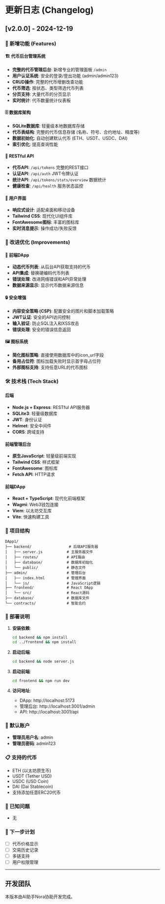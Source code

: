 # 更新日志 (Changelog)

## [v2.0.0] - 2024-12-19

### 🎉 新增功能 (Features)

#### 🏗️ 代币后台管理系统
- **完整的代币管理后台**: 新增专业的管理面板 `/admin`
- **用户认证系统**: 安全的登录/登出功能 (admin/admin123)
- **CRUD操作**: 完整的代币增删改查功能
- **代币筛选**: 按状态、类型筛选代币列表
- **分页支持**: 大量代币的分页显示
- **实时统计**: 代币数量统计仪表板

#### 🗄️ 数据库架构
- **SQLite数据库**: 轻量级本地数据库存储
- **代币表结构**: 完整的代币信息存储 (名称、符号、合约地址、精度等)
- **数据初始化**: 自动创建默认代币 (ETH、USDT、USDC、DAI)
- **索引优化**: 提高查询性能

#### 🔌 RESTful API
- **代币API**: `/api/tokens` 完整的REST接口
- **认证API**: `/api/auth` JWT令牌认证
- **统计API**: `/api/tokens/stats/overview` 数据统计
- **健康检查**: `/api/health` 服务状态监控

#### 🎨 用户界面
- **响应式设计**: 适配桌面和移动设备
- **Tailwind CSS**: 现代化UI组件库
- **FontAwesome图标**: 丰富的图标库
- **实时消息提示**: 操作成功/失败反馈

### 🔄 改进优化 (Improvements)

#### 📱 前端DApp
- **动态代币列表**: 从后台API获取支持的代币
- **API集成**: 替换硬编码代币列表
- **错误处理**: 改进网络错误和API异常处理
- **数据来源显示**: 显示代币数据来源信息

#### 🔒 安全增强
- **内容安全策略 (CSP)**: 配置安全的图片和脚本加载策略
- **JWT认证**: 安全的API访问控制
- **输入验证**: 防止SQL注入和XSS攻击
- **错误处理**: 安全的错误信息返回

#### 🖼️ 图标系统
- **简化图标策略**: 直接使用数据库中的icon_url字段
- **备用占位符**: 图标加载失败时显示首字母占位符
- **外部图标支持**: 支持任意URL的代币图标

### 🛠️ 技术栈 (Tech Stack)

#### 后端
- **Node.js + Express**: RESTful API服务器
- **SQLite3**: 轻量级数据库
- **JWT**: 身份认证
- **Helmet**: 安全中间件
- **CORS**: 跨域支持

#### 前端管理后台
- **原生JavaScript**: 轻量级前端实现
- **Tailwind CSS**: 样式框架
- **FontAwesome**: 图标库
- **Fetch API**: HTTP请求

#### 前端DApp
- **React + TypeScript**: 现代化前端框架
- **Wagmi**: Web3钱包连接
- **Viem**: 以太坊交互库
- **Vite**: 快速构建工具

### 📁 项目结构

```
DApp1/
├── backend/                 # 后端API服务器
│   ├── server.js           # 主服务器文件
│   ├── routes/             # API路由
│   ├── database/           # 数据库初始化
│   └── public/             # 静态文件
├── admin/                  # 管理后台
│   ├── index.html          # 管理界面
│   └── js/                 # JavaScript逻辑
├── frontend/               # React DApp
│   └── src/                # React源码
├── database/               # 数据库文件
└── contracts/              # 智能合约
```

### 🚀 部署说明

1. **安装依赖**:
   ```bash
   cd backend && npm install
   cd ../frontend && npm install
   ```

2. **启动后端**:
   ```bash
   cd backend && node server.js
   ```

3. **启动前端**:
   ```bash
   cd frontend && npm run dev
   ```

4. **访问地址**:
   - DApp: http://localhost:5173
   - 管理后台: http://localhost:3001/admin
   - API: http://localhost:3001/api

### 🔑 默认账户
- **管理员用户名**: admin
- **管理员密码**: admin123

### 📋 支持的代币
- ETH (以太坊原生币)
- USDT (Tether USD)
- USDC (USD Coin)  
- DAI (Dai Stablecoin)
- 支持添加任意ERC20代币

### 🐛 已知问题
- 无

### 🔮 下一步计划
- [ ] 代币价格显示
- [ ] 交易历史记录
- [ ] 多链支持
- [ ] 用户权限管理

---

## 开发团队
本版本由AI助手Nora协助开发完成。